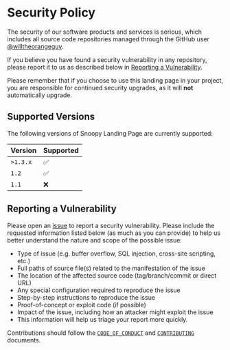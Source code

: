 # Security Policy

The security of our software products and services is serious, which includes all source code repositories managed through the GitHub user [@willtheorangeguy](https://github.com/willtheorangeguy/).

If you believe you have found a security vulnerability in any repository, please report it to us as described below in [Reporting a Vulnerability](#reporting-a-vulnerability).

Please remember that if you choose to use this landing page in your project, you are responsible for continued security upgrades, as it will **not** automatically upgrade.

## Supported Versions

The following versions of Snoopy Landing Page are currently supported:

| Version  | Supported          |
| -------- | ------------------ |
| `>1.3.x` | :white_check_mark: |
| `1.2`    | :white_check_mark: |
| `1.1`    | :x:                |

## Reporting a Vulnerability

Please open an [issue](https://github.com/willtheorangeguy/Snoopy-Landing-Page/issues/new) to report a security vulnerability. Please include the requested information listed below (as much as you can provide) to help us better understand the nature and scope of the possible issue:

* Type of issue (e.g. buffer overflow, SQL injection, cross-site scripting, etc.)
* Full paths of source file(s) related to the manifestation of the issue
* The location of the affected source code (tag/branch/commit or direct URL)
* Any special configuration required to reproduce the issue
* Step-by-step instructions to reproduce the issue
* Proof-of-concept or exploit code (if possible)
* Impact of the issue, including how an attacker might exploit the issue
* This information will help us triage your report more quickly.

Contributions should follow the [`CODE_OF_CONDUCT`](CODE_OF_CONDUCT.md) and [`CONTRIBUTING`](CONTRIBUTING.md) documents.
